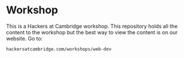 # Workshop

This is a Hackers at Cambridge workshop. This repository holds all the content to the workshop but the best way to view the content is on our website. Go to:
```
hackersatcambridge.com/workshops/web-dev
```
